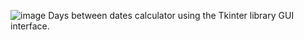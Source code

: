 ![image](https://github.com/user-attachments/assets/6360dcd0-ece5-47b2-9206-476726952537)
Days between dates calculator using the Tkinter library GUI interface.
